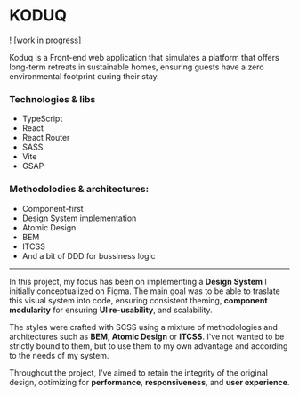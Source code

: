 # KODUQ
! [work in progress]

Koduq is a Front-end web application that simulates a platform that offers long-term retreats in sustainable homes, ensuring guests have a zero environmental footprint during their stay.

### Technologies & libs
- TypeScript
- React
- React Router
- SASS
- Vite 
- GSAP

### Methodolodies & architectures: 
- Component-first
- Design System implementation
- Atomic Design
- BEM
- ITCSS
- And a bit of DDD for bussiness logic

---

In this project, my focus has been on implementing  a **Design System** I initially conceptualized on Figma. The main goal was to be able to traslate this visual system into code, ensuring consistent theming, **component modularity** for ensuring **UI re-usability**, and scalability. 

The styles were crafted with SCSS using a mixture of methodologies and architectures such as **BEM**, **Atomic Design** or **ITCSS**. I've not wanted to be strictly bound to them, but to use them to my own advantage and according to the needs of my system.

Throughout the project, I've aimed to retain the integrity of the original design, optimizing for **performance**, **responsiveness**, and **user experience**. 


